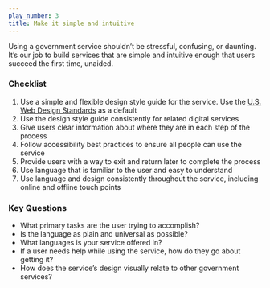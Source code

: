```yaml
---
play_number: 3
title: Make it simple and intuitive
---
```


Using a government service shouldn’t be stressful, confusing, or daunting. It’s our job to build services that are simple and intuitive enough that users succeed the first time, unaided.

### Checklist
1. Use a simple and flexible design style guide for the service. Use the [U.S. Web Design Standards](https://playbook.cio.gov/designstandards) as a default 
2. Use the design style guide consistently for related digital services
3. Give users clear information about where they are in each step of the process
4. Follow accessibility best practices to ensure all people can use the service
5. Provide users with a way to exit and return later to complete the process
6. Use language that is familiar to the user and easy to understand
7. Use language and design consistently throughout the service, including online and offline touch points

### Key Questions
- What primary tasks are the user trying to accomplish?
- Is the language as plain and universal as possible?
- What languages is your service offered in?
- If a user needs help while using the service, how do they go about getting it?
- How does the service’s design visually relate to other government services?
